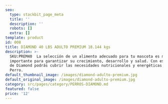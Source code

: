 ```yaml
---
seo:
  type: stackbit_page_meta
  title: ''
  description: ''
  robots: []
  extra: []
template: product
id: 008
title: DIAMOND 40 LBS ADULTO PREMIUM 18.144 kgs
description: >-
  SKU:PREM40  La selección de un alimento adecuado para tu mascota es muy
  importante para garantizar su crecimiento, desarrollo y salud. Con esta opción
  de Diamond podrás cubrir las necesidades nutricionales y energéticas de tu
  Perro.
default_thumbnail_image: /images/diamond-adulto-premium.jpg
default_original_image: /images/diamond-adulto-premium.jpg
category: src/pages/category/PERROS-DIAMOND.md
featured: false
price: '12'
---
```

